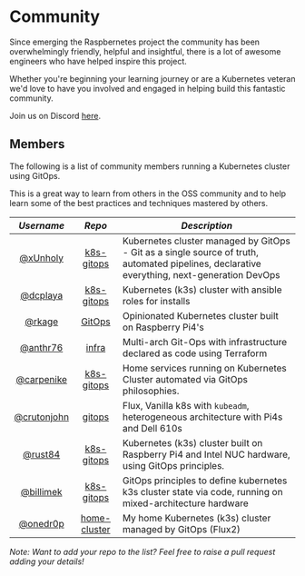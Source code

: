# Community

Since emerging the Raspbernetes project the community has been overwhelmingly friendly, helpful and insightful, there is a lot of awesome engineers who have helped inspire this project.

Whether you're beginning your learning journey or are a Kubernetes veteran we'd love to have you involved and engaged in helping build this fantastic community.

Join us on Discord [here](https://discord.gg/RGvKzVg).

## Members

The following is a list of community members running a Kubernetes cluster using GitOps.

This is a great way to learn from others in the OSS community and to help learn some of the best practices and techniques mastered by others.

| *Username* | *Repo* | *Description* |
| :---------:|:------:|---------------|
|[@xUnholy](https://github.com/xUnholy)|[k8s-gitops](https://github.com/raspbernetes/k8s-gitops)|Kubernetes cluster managed by GitOps - Git as a single source of truth, automated pipelines, declarative everything, next-generation DevOps|
|[@dcplaya](https://github.com/dcplaya)|[k8s-gitops](https://github.com/dcplaya/k8s-gitops)|Kubernetes (k3s) cluster with ansible roles for installs|
|[@rkage](https://github.com/rkage)|[GitOps](https://github.com/mcfio/GitOps)|Opinionated Kubernetes cluster built on Raspberry Pi4's|
|[@anthr76](https://github.com/anthr76)|[infra](https://github.com/anthr76/infra)|Multi-arch Git-Ops with infrastructure declared as code using Terraform|
|[@carpenike](https://github.com/carpenike)|[k8s-gitops](https://github.com/carpenike/k8s-gitops)|Home services running on Kubernetes Cluster automated via GitOps philosophies.|
|[@crutonjohn](https://github.com/crutonjohn)|[gitops](https://github.com/crutonjohn/gitops)|Flux, Vanilla k8s with `kubeadm`, heterogeneous architecture with Pi4s and Dell 610s|
|[@rust84](https://github.com/rusty84)|[k8s-gitops](https://github.com/rust84/k8s-gitops)|Kubernetes (k3s) cluster built on Raspberry Pi4 and Intel NUC hardware, using GitOps principles.|
|[@billimek](https://github.com/billimek)|[k8s-gitops](https://github.com/billimek/k8s-gitops)|GitOps principles to define kubernetes k3s cluster state via code, running on mixed-architecture hardware|
|[@onedr0p](https://github.com/onedr0p)|[home-cluster](https://github.com/onedr0p/home-cluster)|My home Kubernetes (k3s) cluster managed by GitOps (Flux2)|

*Note: Want to add your *repo* to the list? Feel free to raise a pull request adding your details!*
